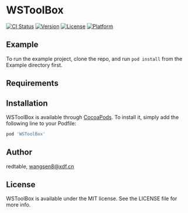 # WSToolBox

[![CI Status](https://img.shields.io/travis/redtable/WSToolBox.svg?style=flat)](https://travis-ci.org/redtable/WSToolBox)
[![Version](https://img.shields.io/cocoapods/v/WSToolBox.svg?style=flat)](https://cocoapods.org/pods/WSToolBox)
[![License](https://img.shields.io/cocoapods/l/WSToolBox.svg?style=flat)](https://cocoapods.org/pods/WSToolBox)
[![Platform](https://img.shields.io/cocoapods/p/WSToolBox.svg?style=flat)](https://cocoapods.org/pods/WSToolBox)

## Example

To run the example project, clone the repo, and run `pod install` from the Example directory first.

## Requirements

## Installation

WSToolBox is available through [CocoaPods](https://cocoapods.org). To install
it, simply add the following line to your Podfile:

```ruby
pod 'WSToolBox'
```

## Author

redtable, wangsen8@xdf.cn

## License

WSToolBox is available under the MIT license. See the LICENSE file for more info.
